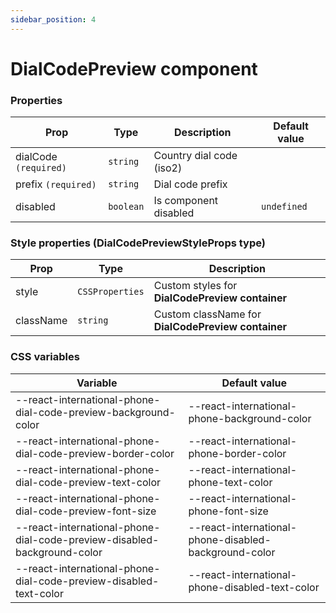 ```yaml
---
sidebar_position: 4
---
```


# DialCodePreview component

### Properties

| Prop                  | Type      | Description              | Default value |
| --------------------- | --------- | ------------------------ | ------------- |
| dialCode `(required)` | `string`  | Country dial code (iso2) |               |
| prefix `(required)`   | `string`  | Dial code prefix         |               |
| disabled              | `boolean` | Is component disabled    | `undefined`   |

### Style properties (DialCodePreviewStyleProps type)

| Prop      | Type            | Description                                        |
| --------- | --------------- | -------------------------------------------------- |
| style     | `CSSProperties` | Custom styles for **DialCodePreview container**    |
| className | `string`        | Custom className for **DialCodePreview container** |

### CSS variables

| Variable                                                                | Default value                                         |
| ----------------------------------------------------------------------- | ----------------------------------------------------- |
| --react-international-phone-dial-code-preview-background-color          | --react-international-phone-background-color          |
| --react-international-phone-dial-code-preview-border-color              | --react-international-phone-border-color              |
| --react-international-phone-dial-code-preview-text-color                | --react-international-phone-text-color                |
| --react-international-phone-dial-code-preview-font-size                 | --react-international-phone-font-size                 |
| --react-international-phone-dial-code-preview-disabled-background-color | --react-international-phone-disabled-background-color |
| --react-international-phone-dial-code-preview-disabled-text-color       | --react-international-phone-disabled-text-color       |
